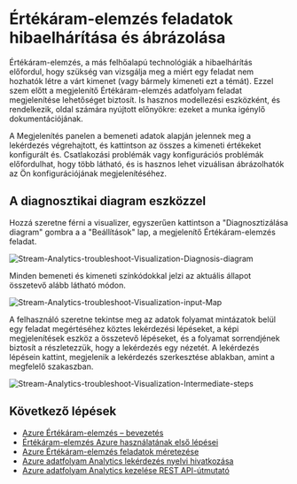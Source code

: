 <properties
    pageTitle="Értékáram-elemzés feladatok hibaelhárítása és ábrázolása |} Microsoft Azure"
    description="Megtudhatja, miként jelenítse meg a megjelenítő Értékáram-elemzés feladat folyamat önkiszolgáló hibaelhárítási diagnosztika diagram funkcióval."
    keywords=""
    documentationCenter=""
    services="stream-analytics"
    authors="jeffstokes72"
    manager="jhubbard"
    editor="cgronlun"
/>

<tags
    ms.service="stream-analytics"
    ms.devlang="na"
    ms.topic="article"
    ms.tgt_pltfrm="na"
    ms.workload="data-services"
    ms.date="09/26/2016"
    ms.author="jeffstok"
/>


# <a name="visualize-and-troubleshoot-stream-analytics-jobs"></a>Értékáram-elemzés feladatok hibaelhárítása és ábrázolása

Értékáram-elemzés, a más felhőalapú technológiák a hibaelhárítás előfordul, hogy szükség van vizsgálja meg a miért egy feladat nem hozhatók létre a várt kimenet (vagy bármely kimeneti ezt a témát). Ezzel szem előtt a megjelenítő Értékáram-elemzés adatfolyam feladat megjelenítése lehetőséget biztosít. Is hasznos modellezési eszközként, és rendelkezik, oldal számára nyújtott előnyökre: ezeket a munka igénylő dokumentációjának.

A Megjelenítés panelen a bemeneti adatok alapján jelennek meg a lekérdezés végrehajtott, és kattintson az összes a kimeneti értékeket konfigurált és. Csatlakozási problémák vagy konfigurációs problémák előfordulhat, hogy több látható, és is hasznos lehet vizuálisan ábrázolhatók az Ön konfigurációjának megjelenítéséhez.

## <a name="using-the-diagnosis-diagram-tool"></a>A diagnosztikai diagram eszközzel

Hozzá szeretne férni a visualizer, egyszerűen kattintson a "Diagnosztizálása diagram" gombra a a "Beállítások" lap, a megjelenítő Értékáram-elemzés feladat.

![Stream-Analytics-troubleshoot-Visualization-Diagnosis-diagram](./media/stream-analytics-troubleshoot-visualization/stream-analytics-troubleshoot-visualization-diagnosis-diagram1.png)

Minden bemeneti és kimeneti színkódokkal jelzi az aktuális állapot összetevő alább látható módon.

![Stream-Analytics-troubleshoot-Visualization-input-Map](./media/stream-analytics-troubleshoot-visualization/stream-analytics-troubleshoot-visualization-input-map.png)

A felhasználó szeretne tekintse meg az adatok folyamat mintázatok belül egy feladat megértéséhez köztes lekérdezési lépéseket, a képi megjelenítések eszköz a összetevő lépéseket, és a folyamat sorrendjének biztosít a részletezzük, hogy a lekérdezés egy nézetét. A lekérdezés lépésein kattint, megjelenik a lekérdezés szerkesztése ablakban, amint a megfelelő szakaszban. 

![Stream-Analytics-troubleshoot-Visualization-Intermediate-steps](./media/stream-analytics-troubleshoot-visualization/stream-analytics-troubleshoot-visualization-intermediate-steps.png)




## <a name="next-steps"></a>Következő lépések

- [Azure Értékáram-elemzés – bevezetés](stream-analytics-introduction.md)
- [Értékáram-elemzés Azure használatának első lépései](stream-analytics-get-started.md)
- [Azure Értékáram-elemzés feladatok méretezése](stream-analytics-scale-jobs.md)
- [Azure adatfolyam Analytics lekérdezés nyelvi hivatkozása](https://msdn.microsoft.com/library/azure/dn834998.aspx)
- [Azure adatfolyam Analytics kezelése REST API-útmutató](https://msdn.microsoft.com/library/azure/dn835031.aspx)

